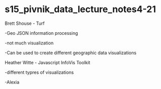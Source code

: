 # s15_pivnik_data_lecture_notes4-21

Brett Shouse - Turf

-Geo JSON information processing

-not much visualization

-Can be used to create different geographic data visualizations


Heather Witte - Javascript InfoVis Toolkit

-different typres of visualizations

-Alexia 
